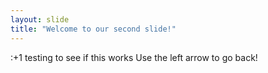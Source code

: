 ```yaml
---
layout: slide
title: "Welcome to our second slide!"
---
```

:+1 testing to see if this works
Use the left arrow to go back!
